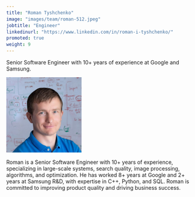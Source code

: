 ```yaml
---
title: "Roman Tyshchenko"
image: "images/team/roman-512.jpeg"
jobtitle: "Engineer"
linkedinurl: "https://www.linkedin.com/in/roman-i-tyshchenko/"
promoted: true
weight: 9
---
```


Senior Software Engineer with 10+ years of experience at Google and Samsung.

<img src="/assets/images/website/team/roman-512.jpeg" alt="<NAME>" class="img-fluid rounded-circle" style="max-width: 200px;">

Roman is a Senior Software Engineer with 10+ years of experience, specializing in large-scale systems, search quality, image processing, algorithms, and optimization. He has worked 8+ years at Google and 2+ years at Samsung R&D, with expertise in C++, Python, and SQL. Roman is committed to improving product quality and driving business success.
